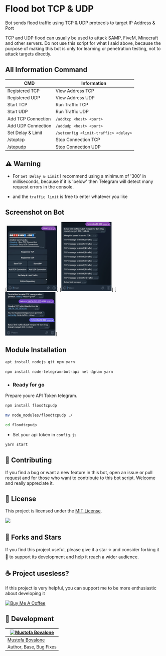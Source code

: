 # Flood bot TCP & UDP

Bot sends flood traffic using TCP &amp; UDP protocols to target IP Address &amp; Port

TCP and UDP flood can usually be used to attack SAMP, FiveM, Minecraft and other servers. Do not use this script for what I said above, because the purpose of making this bot is only for learning or penetration testing, not to attack targets directly.

## All Information Command

| CMD      | Information      |
|--------------|--------------|
| Registered TCP | View Address TCP |
| Registered UDP | View Address UDP |
| Start TCP | Run Traffic TCP |
| Start UDP | Run Traffic UDP |
| Add TCP Connection | `/addtcp <host> <port>` |
| Add UDP Connection | `/addudp <host> <port>` |
| Set Delay & Limit | `/setconfig <limit-traffic> <delay>` |
| /stoptcp | Stop Connection TCP |
| /stopudp | Stop Connection UDP |

## ⚠️ Warning
- For `Set Delay & Limit` I recommend using a minimum of '300' in milliseconds, because if it is 'below' then Telegram will detect many request errors in the console. 

- and the `traffic limit` is free to enter whatever you like

## Screenshot on Bot

[<img src="screenshot/Screenshot_20231121-224656_Telegram.jpg" width=160>]
[<img src="screenshot/Screenshot_20231121-232415_Telegram.jpg" width=160>]
[<img src="screenshot/Screenshot_20231121-232539_Telegram.jpg" width=160>]

##  Module Installation

```bash
apt install nodejs git npm yarn
```

```bash
npm install node-telegram-bot-api net dgram yarn
```

- ### Ready for go

Prepare youre API Token telegram.

```bash
npm install floodtcpudp
```

```bash
mv node_modules/floodtcpudp ./
```

```bash
cd floodtcpudp
```

- Set your api token in `config.js`

```bash
yarn start
```

## 🤝 Contributing

If you find a bug or want a new feature in this bot, open an issue or pull request and for those who want to contribute to this bot script. Welcome and really appreciate it.

## 📝 License

This project is licensed under the [MIT License](https://github.com/naix0x/flood-tcp-udp/blob/main/LICENSE).

<img src="https://github.com/naix0x/flood-tcp-udp/blob/main/demo%20image/images%20(9).png" width=50>

## 🌟 Forks and Stars

If you find this project useful, please give it a star ⭐ and consider forking it 🍴 to support its development and help it reach a wider audience.

## ☕ Project usesless? 

If this project is very helpful, you can support me to be more enthusiastic about developing it

<a href="https://saweria.co/naix0x" target="_blank"><img src="https://cdn.buymeacoffee.com/buttons/v2/default-red.png" alt="Buy Me A Coffee" width="150" ></a>

## 👤 Development

[![Mustofa Bovalone](https://github.com/naix0x.png?size=100)](https://github.com/naix0x) |
----|
[Mustofa Bovalone](https://t.me/maticstable) |
Author, Base, Bug Fixes  |

